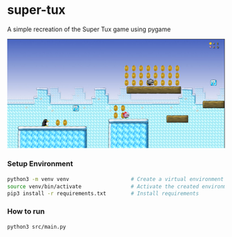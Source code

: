# super-tux

A simple recreation of the Super Tux game using pygame

![Super tux](https://github.com/LuisaTheAmaral/super-tux/blob/main/game_screenshot.png?raw=true)

### Setup Environment


```bash
python3 -m venv venv                    # Create a virtual environment
source venv/bin/activate                # Activate the created environment
pip3 install -r requirements.txt        # Install requirements
```

### How to run

```bash
python3 src/main.py
```